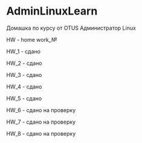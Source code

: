 ﻿# AdminLinuxLearn


Домашка по курсу от OTUS Администратор Linux

HW - home work_№ 


HW_1 - сдано


HW_2 - сдано 


HW_3 - сдано


HW_4 - сдано


HW_5 - сдано 


HW_6 - сдано на проверку


HW_7 - сдано на проверку


HW_8 - сдано на проверку
